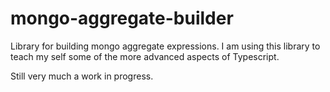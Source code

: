 # mongo-aggregate-builder
Library for building mongo aggregate expressions. I am using this library to teach my self some of the more advanced aspects of Typescript.

Still very much a work in progress.

